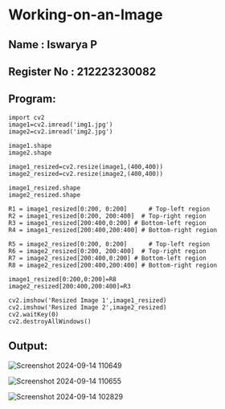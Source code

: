 # Working-on-an-Image
## Name : Iswarya P
## Register No : 212223230082

## Program:

```
import cv2
image1=cv2.imread('img1.jpg')
image2=cv2.imread('img2.jpg')

image1.shape
image2.shape

image1_resized=cv2.resize(image1,(400,400))
image2_resized=cv2.resize(image2,(400,400))

image1_resized.shape
image2_resized.shape

R1 = image1_resized[0:200, 0:200]      # Top-left region
R2 = image1_resized[0:200, 200:400]  # Top-right region
R3 = image1_resized[200:400,0:200] # Bottom-left region
R4 = image1_resized[200:400,200:400] # Bottom-right region

R5 = image2_resized[0:200, 0:200]      # Top-left region
R6 = image2_resized[0:200, 200:400]  # Top-right region
R7 = image2_resized[200:400,0:200] # Bottom-left region
R8 = image2_resized[200:400,200:400] # Bottom-right region

image1_resized[0:200,0:200]=R8
image2_resized[200:400,200:400]=R3

cv2.imshow('Resized Image 1',image1_resized)
cv2.imshow('Resized Image 2',image2_resized)
cv2.waitKey(0)
cv2.destroyAllWindows()
```

## Output:

![Screenshot 2024-09-14 110649](https://github.com/user-attachments/assets/76379a92-a80f-4ad5-bfb7-3ea93c675f43)


![Screenshot 2024-09-14 110655](https://github.com/user-attachments/assets/feb8daa0-46f2-4a94-9d87-125d56eca9ca)

![Screenshot 2024-09-14 102829](https://github.com/user-attachments/assets/29de4a5a-043d-4d81-8c6c-f6c8b9ef8baa)

